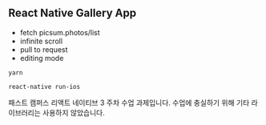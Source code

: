 ## React Native Gallery App

- fetch picsum.photos/list
- infinite scroll
- pull to request
- editing mode

```
yarn

react-native run-ios
```

패스트 캠퍼스 리액트 네이티브 3 주차 수업 과제입니다.
수업에 충실하기 위해 기타 라이브러리는 사용하지 않았습니다.
